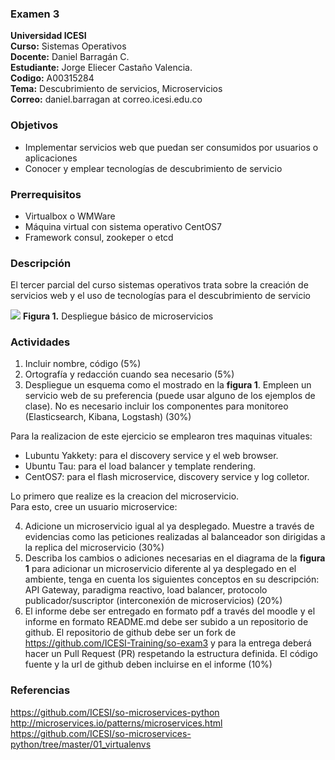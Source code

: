 ### Examen 3
**Universidad ICESI**  
**Curso:** Sistemas Operativos  
**Docente:** Daniel Barragán C.  
**Estudiante:** Jorge Eliecer Castaño Valencia.  
**Codigo:** A00315284  
**Tema:** Descubrimiento de servicios, Microservicios  
**Correo:** daniel.barragan at correo.icesi.edu.co

### Objetivos
* Implementar servicios web que puedan ser consumidos por usuarios o aplicaciones
* Conocer y emplear tecnologías de descubrimiento de servicio

### Prerrequisitos
* Virtualbox o WMWare
* Máquina virtual con sistema operativo CentOS7
* Framework consul, zookeper o etcd

### Descripción
El tercer parcial del curso sistemas operativos trata sobre la creación de servicios web y el uso de tecnologías para el descubrimiento de servicio

![][1]
**Figura 1.** Despliegue básico de microservicios

### Actividades
1. Incluir nombre, código (5%)
2. Ortografía y redacción cuando sea necesario (5%)
3. Despliegue un esquema como el mostrado en la **figura 1**. Empleen un servicio web de su preferencia (puede usar alguno de los ejemplos de clase). No es necesario incluir los componentes para monitoreo (Elasticsearch, Kibana, Logstash) (30%)  

Para la realizacion de este ejercicio se emplearon tres maquinas vituales:  
- Lubuntu Yakkety: para el discovery service y el web browser. 
- Ubuntu Tau: para el load balancer y template rendering.
- CentOS7: para el flash microservice, discovery service y log colletor.

Lo primero que realize es la creacion del microservicio.  
Para esto, cree un usuario microservice:



4. Adicione un microservicio igual al ya desplegado. Muestre a través de evidencias como las peticiones realizadas al balanceador son dirigidas a la replica del microservicio (30%)
5. Describa los cambios o adiciones necesarias en el diagrama de la **figura 1** para adicionar un microservicio diferente al ya desplegado en el ambiente, tenga en cuenta los siguientes conceptos en su descripción: API Gateway, paradigma reactivo, load balancer, protocolo publicador/suscriptor (interconexión de microservicios) (20%)
6. El informe debe ser entregado en formato pdf a través del moodle y el informe en formato README.md debe ser subido a un repositorio de github. El repositorio de github debe ser un fork de https://github.com/ICESI-Training/so-exam3 y para la entrega deberá hacer un Pull Request (PR) respetando la estructura definida. El código fuente y la url de github deben incluirse en el informe (10%)  

### Referencias
https://github.com/ICESI/so-microservices-python  
http://microservices.io/patterns/microservices.html  
https://github.com/ICESI/so-microservices-python/tree/master/01_virtualenvs

[1]: images/Microservices_Deployment.png
